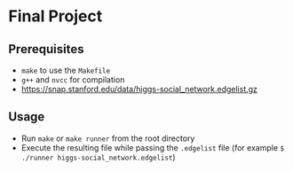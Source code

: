 # Final Project
## Prerequisites
- `make` to use the `Makefile`
- `g++` and `nvcc` for compilation
- https://snap.stanford.edu/data/higgs-social_network.edgelist.gz
## Usage
- Run `make` or `make runner` from the root directory
- Execute the resulting file while passing the `.edgelist` file (for example `$ ./runner higgs-social_network.edgelist`)
